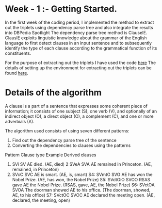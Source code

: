 # Week - 1 :- Getting Started.

In the first week of the coding period, I implemented the method to extract out the triplets using dependency parse tree and also integrate the results into DBPedia Spotlight
The dependency parse tree method is ClauseIE. ClausIE exploits linguistic knowledge about the grammar of the English language to first detect clauses
in an input sentence and to subsequently identify the type of each clause according to the grammatical function of its constituents.

For the purpose of extracting out the triplets I have used the code [here](https://github.com/Ishani-Mondal/GSOC2020/blob/master/Pyclausie/Clause_IE_Predictions.ipynb)
The details of setting up the environment for extracting out the triplets can be found [here](https://github.com/Ishani-Mondal/GSOC2020/tree/master/Pyclausie). 

# Details of the algorithm 

A clause is a part of a sentence that expresses some coherent piece of information; it consists of one subject (S), one
verb (V), and optionally of an indirect object (O), a direct object (O), a complement (C), and one or more adverbials (A).

The algorithm used consists of using seven different patterns:

1. Find out the dependency parse tree of the sentence
2. Converting the dependencies to clauses using the patterns 


 Pattern             Clause type            Example                                 Derived clauses
1.  SVi                SV                  AE died.                                 (AE, died)
2   SVeA               SVA             AE remained in Princeton.             (AE, remained, in Princeton)
3. SVcC                SVC                AE is smart.                             (AE, is, smart)
S4: SVmtO SVO AE has won the Nobel Prize. (AE, has won, the Nobel Prize)
S5: SVdtOiO SVOO RSAS gave AE the Nobel Prize. (RSAS, gave, AE, the Nobel Prize)
S6: SVctOA SVOA The doorman showed AE to his office. (The doorman, showed, AE, to his office)
S7: SVctOC SVOC AE declared the meeting open. (AE, declared, the meeting, open)


